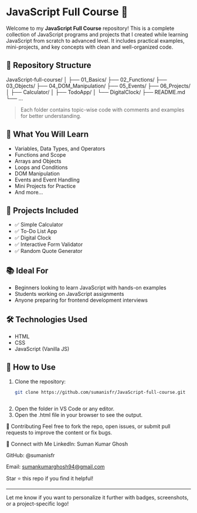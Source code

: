 # JavaScript Full Course 🚀

Welcome to my **JavaScript Full Course** repository! This is a complete collection of JavaScript programs and projects that I created while learning JavaScript from scratch to advanced level. It includes practical examples, mini-projects, and key concepts with clean and well-organized code.

## 📁 Repository Structure

JavaScript-full-course/
│
├── 01_Basics/ 
├── 02_Functions/
├── 03_Objects/
├── 04_DOM_Manipulation/
├── 05_Events/ 
├── 06_Projects/ │ 
├── Calculator/ │ 
├── TodoApp/ 
│ └── DigitalClock/ 
├── README.md 
└── ...



> Each folder contains topic-wise code with comments and examples for better understanding.

## 🧠 What You Will Learn

- Variables, Data Types, and Operators
- Functions and Scope
- Arrays and Objects
- Loops and Conditions
- DOM Manipulation
- Events and Event Handling
- Mini Projects for Practice
- And more...

## 🚀 Projects Included

- ✅ Simple Calculator
- ✅ To-Do List App
- ✅ Digital Clock
- ✅ Interactive Form Validator
- ✅ Random Quote Generator

## 📚 Ideal For

- Beginners looking to learn JavaScript with hands-on examples
- Students working on JavaScript assignments
- Anyone preparing for frontend development interviews

## 🛠️ Technologies Used

- HTML
- CSS
- JavaScript (Vanilla JS)

## 📌 How to Use

1. Clone the repository:
   ```bash
   git clone https://github.com/sumanisfr/JavaScript-full-course.git



2. Open the folder in VS Code or any editor.
3. Open the .html file in your browser to see the output.

🙌 Contributing
Feel free to fork the repo, open issues, or submit pull requests to improve the content or fix bugs.

📩 Connect with Me
LinkedIn: Suman Kumar Ghosh

GitHub: @sumanisfr

Email: sumankumarghosh94@gmail.com

Star ⭐ this repo if you find it helpful!

---

Let me know if you want to personalize it further with badges, screenshots, or a project-specific logo!
